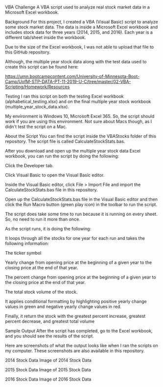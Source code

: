 VBA Challenge
A VBA script used to analyze real stock market data in a Microsoft Excel workbook.

Background
For this project, I created a VBA (Visual Basic) script to analyze some stock market data. The data is inside a Microsoft Excel workbook and includes stock data for three years (2014, 2015, and 2016). Each year is a different tab/sheet inside the workbook.

Due to the size of the Excel workbook, I was not able to upload that file to this GitHub repository.

Although, the multiple year stock data along with the test data used to create this script can be found here:

https://umn.bootcampcontent.com/University-of-Minnesota-Boot-Camp/UofM-STP-DATA-PT-11-2019-U-C/tree/master/02-VBA-Scripting/Homework/Resources

Testing
I ran this script on both the testing Excel workbook (alphabetical_testing.xlsx) and on the final multiple year stock workbook (multiple_year_stock_data.xlsx).

My environment is Windows 10, Microsoft Excel 365. So, the script should work if you are using this environment. Not sure about Macs though, as I didn't test the script on a Mac.

About the Script
You can find the script inside the VBAStocks folder of this repository. The script file is called CalculateStockStats.bas.

After you download and open up the multiple year stock data Excel workbook, you can run the script by doing the following:

Click the Developer tab.

Click Visual Basic to open the Visual Basic editor.

Inside the Visual Basic editor, click File > Import File and import the CalculateStockStats.bas file in this repository.

Open up the CalculateStockStats.bas file in the Visual Basic editor and then click the Run Macro button (green play icon) in the toolbar to run the script.

The script does take some time to run because it is running on every sheet. So, no need to run it more than once.

As the script runs, it is doing the following:

It loops through all the stocks for one year for each run and takes the following information:

The ticker symbol

Yearly change from opening price at the beginning of a given year to the closing price at the end of that year.

The percent change from opening price at the beginning of a given year to the closing price at the end of that year.

The total stock volume of the stock.

It applies conditional formatting by highlighting positive yearly change values in green and negative yearly change values in red.

Finally, it return the stock with the greatest percent increase, greatest percent decrease, and greatest total volume

Sample Output
After the script has completed, go to the Excel workbook, and you should see the results of the script.

Here are screenshots of what the output looks like when I ran the scripts on my computer. These screenshots are also available in this repository.

2014 Stock Data
Image of 2014 Stock Data

2015 Stock Data
Image of 2015 Stock Data

2016 Stock Data
Image of 2016 Stock Data
